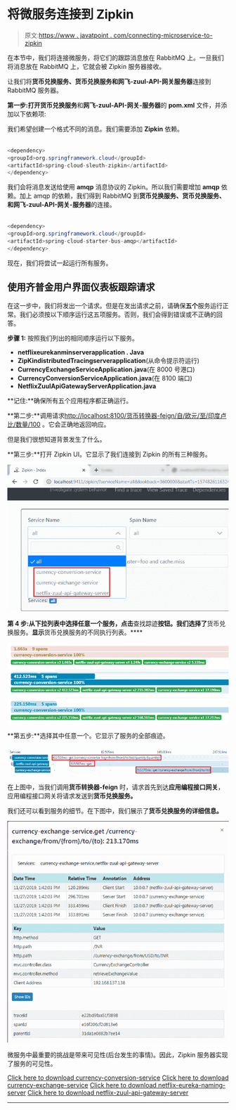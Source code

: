 # 将微服务连接到 Zipkin

> 原文:[https://www . javatpoint . com/connecting-microservice-to-zipkin](https://www.javatpoint.com/connecting-microservices-to-zipkin)

在本节中，我们将连接微服务，将它们的跟踪消息放在 RabbitMQ 上。一旦我们将消息放在 RabbitMQ 上，它就会被 Zipkin 服务器接收。

让我们将**货币兑换服务、**货币兑换服务和**网飞-zuul-API-网关服务器**连接到 RabbitMQ 服务器。

**第一步:**打开**货币兑换服务**和**网飞-zuul-API-网关-服务器**的 **pom.xml** 文件，并添加以下依赖项:

我们希望创建一个格式不同的消息。我们需要添加 **Zipkin** 依赖。

```java

<dependency>
<groupId>org.springframework.cloud</groupId>
<artifactId>spring-cloud-sleuth-zipkin</artifactId>
</dependency>

```

我们会将消息发送给使用 **amqp** 消息协议的 Zipkin。所以我们需要增加 **amqp** 依赖。加上 amqp 的依赖，我们得到 RabbitMQ 到**货币兑换服务、货币兑换服务、**和**网飞-zuul-API-网关-服务器**的连接。

```java

<dependency>
<groupId>org.springframework.cloud</groupId>
<artifactId>spring-cloud-starter-bus-amqp</artifactId>
</dependency>

```

现在，我们将尝试一起运行所有服务。

## 使用齐普金用户界面仪表板跟踪请求

在这一步中，我们将发出一个请求。但是在发出请求之前，请确保**五个**服务运行正常。我们必须按以下顺序运行这五项服务。否则，我们会得到错误或不正确的回答。

**步骤 1:** 按照我们列出的相同顺序运行以下服务。

*   **netflixeurekanminserverapplication . Java**
*   **ZipKindistributedTracingserverapplication**(从命令提示符运行)
*   **CurrencyExchangeServiceApplication.java**(在 8000 号港口)
*   **CurrencyConversionServiceApplication.java**(在 8100 端口)
*   **NetflixZuulApiGatewayServerApplication.java**

**记住:**确保所有五个应用程序都正确运行。

**第二步:**调用请求[http://localhost:8100/货币转换器-feign/自/欧元/至/印度卢比/数量/100](http://localhost:8100/currency-converter-feign/from/EUR/to/INR/quantity/100) 。它会正确地返回响应。

但是我们很想知道背景发生了什么。

**第三步:**打开 Zipkin UI。它显示了我们连接到 Zipkin 的所有三种服务。

![Connecting Microservices to Zipkin](img/f4f9c771eaa6ba64a9cf4bf1940f70fa.png)

**第 4 步:**从下拉列表中选择任意一个**服务，点击**查找踪迹**按钮。我们选择了**货币兑换服务。**显示**货币兑换服务的不同执行列表。****

![Connecting Microservices to Zipkin](img/97089c9826fffd34b266fc807f29497a.png)

**第五步:**选择其中任意一个。它显示了服务的全部痕迹。

![Connecting Microservices to Zipkin](img/3a07869fc7fbeb1b00cac688f96589f8.png)

在上图中，当我们调用**货币转换器-feign** 时，请求首先到达**应用编程接口网关**，应用编程接口网关将请求发送到**货币兑换服务。**

我们还可以看到服务的细节。在下图中，我们展示了**货币兑换服务的详细信息。**

![Connecting Microservices to Zipkin](img/4d88a0befdcfe0ae63de3fc5ec5f836f.png)

微服务中最重要的挑战是带来可见性(后台发生的事情)。因此，Zipkin 服务器实现了服务的可见性。

[Click here to download currency-conversion-service](https://static.javatpoint.com/tutorial/microservices/download/zipkin/currency-conversion-service.zip)
[Click here to download currency-exchange-service](https://static.javatpoint.com/tutorial/microservices/download/zipkin/currency-exchange-service.zip)
[Click here to download netflix-eureka-naming-server](https://static.javatpoint.com/tutorial/microservices/download/zipkin/netflix-eureka-naming-server.zip)
[Click here to download netflix-zuul-api-gateway-server](https://static.javatpoint.com/tutorial/microservices/download/zipkin/netflix-zuul-api-gateway-server.zip)

* * *
